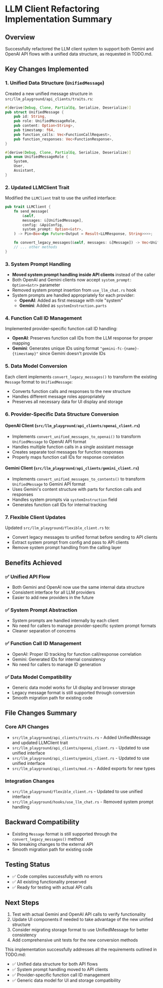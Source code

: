 # LLM Client Refactoring Implementation Summary

## Overview
Successfully refactored the LLM client system to support both Gemini and OpenAI API flows with a unified data structure, as requested in TODO.md.

## Key Changes Implemented

### 1. Unified Data Structure (`UnifiedMessage`)
Created a new unified message structure in `src/llm_playground/api_clients/traits.rs`:

```rust
#[derive(Debug, Clone, PartialEq, Serialize, Deserialize)]
pub struct UnifiedMessage {
    pub id: String,
    pub role: UnifiedMessageRole,
    pub content: Option<String>,
    pub timestamp: f64,
    pub function_calls: Vec<FunctionCallRequest>,
    pub function_responses: Vec<FunctionResponse>,
}

#[derive(Debug, Clone, PartialEq, Serialize, Deserialize)]
pub enum UnifiedMessageRole {
    System,
    User,
    Assistant,
}
```

### 2. Updated LLMClient Trait
Modified the `LLMClient` trait to use the unified interface:

```rust
pub trait LLMClient {
    fn send_message(
        &self,
        messages: &[UnifiedMessage],
        config: &ApiConfig,
        system_prompt: Option<&str>,
    ) -> Pin<Box<dyn Future<Output = Result<LLMResponse, String>>>>;

    fn convert_legacy_messages(&self, messages: &[Message]) -> Vec<UnifiedMessage>;
    // ... other methods
}
```

### 3. System Prompt Handling
- **Moved system prompt handling inside API clients** instead of the caller
- Both OpenAI and Gemini clients now accept `system_prompt: Option<&str>` parameter
- Removed system prompt insertion from `use_llm_chat.rs` hook
- System prompts are handled appropriately for each provider:
  - **OpenAI**: Added as first message with role "system"
  - **Gemini**: Added as `systemInstruction.parts`

### 4. Function Call ID Management
Implemented provider-specific function call ID handling:

- **OpenAI**: Preserves function call IDs from the LLM response for proper mapping
- **Gemini**: Generates unique IDs using format `"gemini-fc-{name}-{timestamp}"` since Gemini doesn't provide IDs

### 5. Data Model Conversion
Each client implements `convert_legacy_messages()` to transform the existing `Message` format to `UnifiedMessage`:

- Converts function calls and responses to the new structure
- Handles different message roles appropriately
- Preserves all necessary data for UI display and storage

### 6. Provider-Specific Data Structure Conversion

#### OpenAI Client (`src/llm_playground/api_clients/openai_client.rs`)
- Implements `convert_unified_messages_to_openai()` to transform `UnifiedMessage` to OpenAI API format
- Handles multiple function calls in a single assistant message
- Creates separate tool messages for function responses
- Properly maps function call IDs for response correlation

#### Gemini Client (`src/llm_playground/api_clients/gemini_client.rs`)
- Implements `convert_unified_messages_to_contents()` to transform `UnifiedMessage` to Gemini API format
- Uses Gemini's content structure with parts for function calls and responses
- Handles system prompts via `systemInstruction` field
- Generates function call IDs for internal tracking

### 7. Flexible Client Updates
Updated `src/llm_playground/flexible_client.rs` to:
- Convert legacy messages to unified format before sending to API clients
- Extract system prompt from config and pass to API clients
- Remove system prompt handling from the calling layer

## Benefits Achieved

### ✅ Unified API Flow
- Both Gemini and OpenAI now use the same internal data structure
- Consistent interface for all LLM providers
- Easier to add new providers in the future

### ✅ System Prompt Abstraction
- System prompts are handled internally by each client
- No need for callers to manage provider-specific system prompt formats
- Cleaner separation of concerns

### ✅ Function Call ID Management
- OpenAI: Proper ID tracking for function call/response correlation
- Gemini: Generated IDs for internal consistency
- No need for callers to manage ID generation

### ✅ Data Model Compatibility
- Generic data model works for UI display and browser storage
- Legacy message format is still supported through conversion
- Smooth migration path for existing code

## File Changes Summary

### Core API Changes
- `src/llm_playground/api_clients/traits.rs` - Added UnifiedMessage and updated LLMClient trait
- `src/llm_playground/api_clients/openai_client.rs` - Updated to use unified interface
- `src/llm_playground/api_clients/gemini_client.rs` - Updated to use unified interface
- `src/llm_playground/api_clients/mod.rs` - Added exports for new types

### Integration Changes
- `src/llm_playground/flexible_client.rs` - Updated to use unified interface
- `src/llm_playground/hooks/use_llm_chat.rs` - Removed system prompt handling

## Backward Compatibility
- Existing `Message` format is still supported through the `convert_legacy_messages()` method
- No breaking changes to the external API
- Smooth migration path for existing code

## Testing Status
- ✅ Code compiles successfully with no errors
- ✅ All existing functionality preserved
- ✅ Ready for testing with actual API calls

## Next Steps
1. Test with actual Gemini and OpenAI API calls to verify functionality
2. Update UI components if needed to take advantage of the new unified structure
3. Consider migrating storage format to use UnifiedMessage for better consistency
4. Add comprehensive unit tests for the new conversion methods

This implementation successfully addresses all the requirements outlined in TODO.md:
- ✅ Unified data structure for both API flows
- ✅ System prompt handling moved to API clients
- ✅ Provider-specific function call ID management  
- ✅ Generic data model for UI and storage compatibility